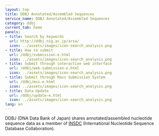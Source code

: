 ```yaml
---
layout: top
title: DDBJ Annotated/Assembled Sequences
service_name: DDBJ Annotated/Assembled Sequences
category: ddbj
current_tab: home
panels:	
- title: Search by keywords	
  url: http://ddbj.nig.ac.jp/arsa/	
  icon: ../assets/images/icon-search_analysis.png	
- title: How to submit	
  url: /ddbj/submission-e.html	
  icon: ../assets/images/icon-search_analysis.png	
- title: Submit through interactive web interface	
  url: /ddbj/web-submission-e.html	
  icon: ../assets/images/icon-search_analysis.png	
- title: Submit through Mass Submission System 	
  url: /ddbj/mss-e.html	
  icon: ../assets/images/icon-search_analysis.png	
- title: Data Update	
  url: /ddbj/update-e.html	
  icon: ../assets/images/icon-search_analysis.png
lang: en
---
```


DDBJ (DNA Data Bank of Japan) shares annotated/assembled nucleotide sequence data as a member of [INSDC](/about/insdc-e.html) (International Nucleotide Sequence Database Collaboration).
